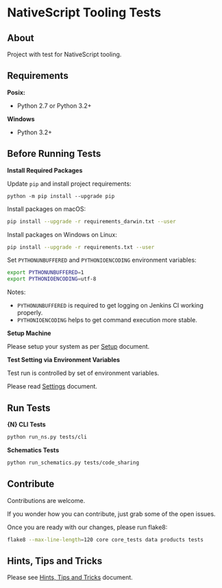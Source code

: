 # NativeScript Tooling Tests

## About

Project with test for NativeScript tooling.

## Requirements

**Posix:**
- Python 2.7 or Python 3.2+

**Windows**
- Python 3.2+


## Before Running Tests

**Install Required Packages**

Update `pip` and install project requirements:
```
python -m pip install --upgrade pip
```

Install packages on macOS:
```bash
pip install --upgrade -r requirements_darwin.txt --user 
```
Install packages on Windows on Linux:
```bash
pip install --upgrade -r requirements.txt --user
```

Set `PYTHONUNBUFFERED` and `PYTHONIOENCODING` environment variables:
```bash
export PYTHONUNBUFFERED=1
export PYTHONIOENCODING=utf-8
```
Notes: 
- `PYTHONUNBUFFERED` is required to get logging on Jenkins CI working properly.
- `PYTHONIOENCODING` helps to get command execution more stable.

**Setup Machine**
 
Please setup your system as per [Setup](SETUP.md) document. 

**Test Setting via Environment Variables**

Test run is controlled by set of environment variables.

Please read [Settings](SETTINGS.md) document. 

## Run Tests

**{N} CLI Tests**

```bash
python run_ns.py tests/cli
```

**Schematics Tests**

```bash
python run_schematics.py tests/code_sharing
```

## Contribute

Contributions are welcome.

If you wonder how you can contribute, just grab some of the open issues.

Once you are ready with our changes, please run flake8:
```bash
flake8 --max-line-length=120 core core_tests data products tests
```

## Hints, Tips and Tricks

Please see [Hints, Tips and Tricks](HINTS.md) document.
